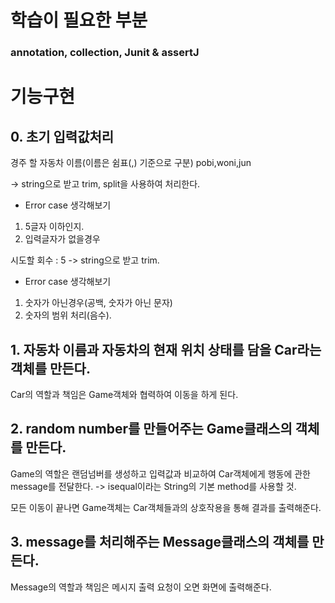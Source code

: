 # 학습이 필요한 부분
### annotation, collection, Junit & assertJ

# 기능구현

## 0. 초기 입력값처리
경주 할 자동차 이름(이름은 쉼표(,) 기준으로 구분)
pobi,woni,jun

-> string으로 받고 trim, split을 사용하여 처리한다.

- Error case 생각해보기
1. 5글자 이하인지.
2. 입력글자가 없을경우

시도할 회수 : 5
-> string으로 받고 trim. 

- Error case 생각해보기 
1. 숫자가 아닌경우(공백, 숫자가 아닌 문자)
2. 숫자의 범위 처리(음수).

## 1. 자동차 이름과 자동차의 현재 위치 상태를 담을 Car라는 객체를 만든다.
Car의 역할과 책임은 Game객체와 협력하여 이동을 하게 된다. 

## 2. random number를 만들어주는 Game클래스의 객체를 만든다. 
Game의 역할은 랜덤넘버를 생성하고 입력값과 비교하여 Car객체에게 행동에 관한 message를 전달한다. 
-> isequal이라는 String의 기본 method를 사용할 것.

모든 이동이 끝나면 Game객체는 Car객체들과의 상호작용을 통해 결과를 출력해준다.

## 3. message를 처리해주는 Message클래스의 객체를 만든다.
Message의 역할과 책임은 메시지 출력 요청이 오면 화면에 출력해준다. 